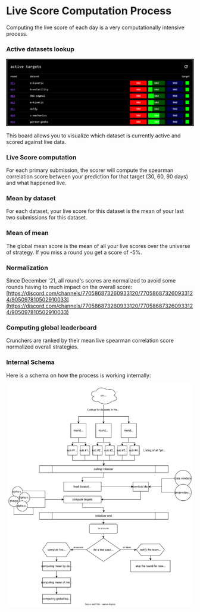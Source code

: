 # Live Score Computation Process

Computing the live score of each day is a very computationally intensive process.

### Active datasets lookup

![](<../../.gitbook/assets/image (23).png>)

This board allows you to visualize which dataset is currently active and scored against live data.

### Live Score computation

For each primary submission, the scorer will compute the spearman correlation score between your prediction for that target (30, 60, 90 days) and what happened live.

### Mean by dataset

For each dataset, your live score for this dataset is the mean of your last two submissions for this dataset.

### Mean of mean

The global mean score is the mean of all your live scores over the universe of strategy. If you miss a round you get a score of -5%.

### Normalization

Since December '21, all round's scores are normalized to avoid some rounds having to much impact on the overall score: [https://discord.com/channels/770586873260933120/770586873260933124/905097810502910033](https://discord.com/channels/770586873260933120/770586873260933124/905097810502910033)

### Computing global leaderboard

Crunchers are ranked by their mean live spearman correlation score normalized overall strategies.

### Internal Schema

Here is a schema on how the process is working internally:

![internal schema](../../.gitbook/assets/live-computer.drawio.svg)
